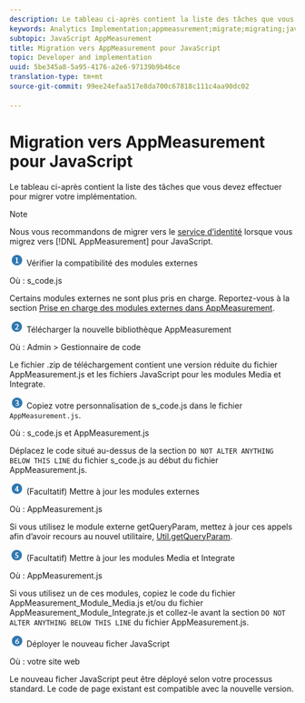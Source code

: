 ```yaml
---
description: Le tableau ci-après contient la liste des tâches que vous devez effectuer pour migrer votre implémentation.
keywords: Analytics Implementation;appmeasurement;migrate;migrating;javascript
subtopic: JavaScript AppMeasurement
title: Migration vers AppMeasurement pour JavaScript
topic: Developer and implementation
uuid: 5be345a8-5a95-4176-a2e6-97139b9b46ce
translation-type: tm+mt
source-git-commit: 99ee24efaa517e8da700c67818c111c4aa90dc02

---
```



# Migration vers AppMeasurement pour JavaScript

Le tableau ci-après contient la liste des tâches que vous devez effectuer pour migrer votre implémentation.

>[!NOTE]
>
>Nous vous recommandons de migrer vers le [service d’identité](/help/implement/js-implementation/c-unique-visitors/visid-service.md) lorsque vous migrez vers [!DNL AppMeasurement] pour JavaScript.

![](assets/step1_icon.png) Vérifier la compatibilité des modules externes

Où : s\_code.js

Certains modules externes ne sont plus pris en charge. Reportez-vous à la section [Prise en charge des modules externes dans AppMeasurement](/help/implement/js-implementation/c-appmeasurement-js/plugins-support.md).

![](assets/step2_icon.png) Télécharger la nouvelle bibliothèque AppMeasurement

Où : Admin &gt; Gestionnaire de code

Le fichier .zip de téléchargement contient une version réduite du fichier AppMeasurement.js et les fichiers JavaScript pour les modules Media et Integrate.

![](assets/step3_icon.png) Copiez votre personnalisation de s\_code.js dans le fichier `AppMeasurement.js`.

Où : s\_code.js et AppMeasurement.js

Déplacez le code situé au-dessus de la section `DO NOT ALTER ANYTHING BELOW THIS LINE` du fichier s\_code.js au début du fichier AppMeasurement.js.

![](assets/step4_icon.png) (Facultatif) Mettre à jour les modules externes

Où : AppMeasurement.js

Si vous utilisez le module externe getQueryParam, mettez à jour ces appels afin d’avoir recours au nouvel utilitaire, [Util.getQueryParam](/help/implement/js-implementation/util-getqueryparam.md).

![](assets/step5_icon.png) (Facultatif) Mettre à jour les modules Media et Integrate

Où : AppMeasurement.js

Si vous utilisez un de ces modules, copiez le code du fichier AppMeasurement\_Module\_Media.js et/ou du fichier AppMeasurement\_Module\_Integrate.js et collez-le avant la section `DO NOT ALTER ANYTHING BELOW THIS LINE` du fichier AppMeasurement.js.

![](assets/step6_icon.png) Déployer le nouveau ficher JavaScript

Où : votre site web

Le nouveau ficher JavaScript peut être déployé selon votre processus standard. Le code de page existant est compatible avec la nouvelle version.
